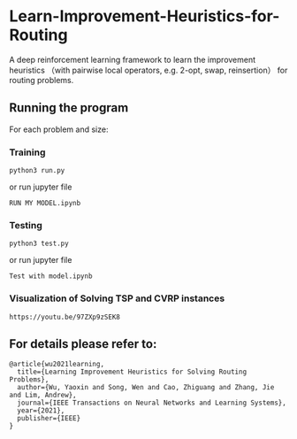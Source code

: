 # Learn-Improvement-Heuristics-for-Routing

A deep reinforcement learning framework to learn the improvement heuristics （with pairwise local operators, e.g. 2-opt, swap, reinsertion） for routing problems.

## Running the program

For each problem and size:

### Training

```
python3 run.py
```
or run jupyter file
```
RUN MY MODEL.ipynb
```

### Testing

```
python3 test.py
```
or run jupyter file
```
Test with model.ipynb
```

### Visualization of Solving TSP and CVRP instances

```
https://youtu.be/97ZXp9zSEK8
```

## For details please refer to:

```
@article{wu2021learning,
  title={Learning Improvement Heuristics for Solving Routing Problems},
  author={Wu, Yaoxin and Song, Wen and Cao, Zhiguang and Zhang, Jie and Lim, Andrew},
  journal={IEEE Transactions on Neural Networks and Learning Systems},
  year={2021},
  publisher={IEEE}
}
